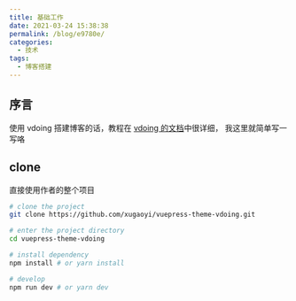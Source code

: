 ```yaml
---
title: 基础工作
date: 2021-03-24 15:38:38
permalink: /blog/e9780e/
categories:
  - 技术
tags:
  - 博客搭建
---
```


## 序言
使用 vdoing 搭建博客的话，教程在 [vdoing 的文档](https://doc.xugaoyi.com/pages/793dcb/)中很详细，
我这里就简单写一写咯

## clone
直接使用作者的整个项目
```sh
# clone the project
git clone https://github.com/xugaoyi/vuepress-theme-vdoing.git

# enter the project directory
cd vuepress-theme-vdoing

# install dependency
npm install # or yarn install

# develop
npm run dev # or yarn dev
```
